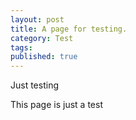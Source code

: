 ```yaml
---
layout: post
title: A page for testing.
category: Test
tags:
published: true
---
```

<p>
Just testing
</p>
<!-- more -->
This page is just a test
</p>
